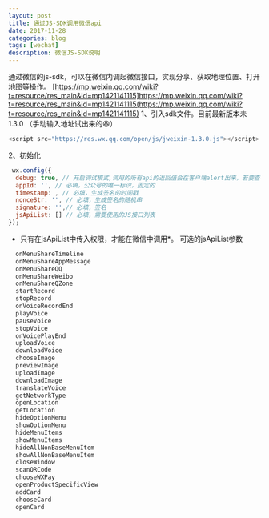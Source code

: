 ```yaml
---
layout: post
title: 通过JS-SDK调用微信api
date: 2017-11-28
categories: blog
tags: [wechat]
description: 微信JS-SDK说明
---
```

通过微信的js-sdk，可以在微信内调起微信接口，实现分享、获取地理位置、打开地图等操作。
[https://mp.weixin.qq.com/wiki?t=resource/res_main&id=mp1421141115]https://mp.weixin.qq.com/wiki?t=resource/res_main&id=mp1421141115(https://mp.weixin.qq.com/wiki?t=resource/res_main&id=mp1421141115)
1、引入sdk文件。目前最新版本未1.3.0 （手动输入地址试出来的:satisfied:）
```javascript
<script src="https://res.wx.qq.com/open/js/jweixin-1.3.0.js"></script>
```

2、初始化
```javascript
 wx.config({
  debug: true, // 开启调试模式,调用的所有api的返回值会在客户端alert出来，若要查看传入的参数，可以在pc端打开，参数信息会通过log打出，仅在pc端时才会打印。
  appId: '', // 必填，公众号的唯一标识，固定的
  timestamp: , // 必填，生成签名的时间戳
  nonceStr: '', // 必填，生成签名的随机串
  signature: '',// 必填，签名
  jsApiList: [] // 必填，需要使用的JS接口列表
});
```

* 只有在jsApiList中传入权限，才能在微信中调用*。
可选的jsApiList参数
```javascript
  onMenuShareTimeline
  onMenuShareAppMessage
  onMenuShareQQ
  onMenuShareWeibo
  onMenuShareQZone
  startRecord
  stopRecord
  onVoiceRecordEnd
  playVoice
  pauseVoice
  stopVoice
  onVoicePlayEnd
  uploadVoice
  downloadVoice
  chooseImage
  previewImage
  uploadImage
  downloadImage
  translateVoice
  getNetworkType
  openLocation
  getLocation
  hideOptionMenu
  showOptionMenu
  hideMenuItems
  showMenuItems
  hideAllNonBaseMenuItem
  showAllNonBaseMenuItem
  closeWindow
  scanQRCode
  chooseWXPay
  openProductSpecificView
  addCard
  chooseCard
  openCard
```